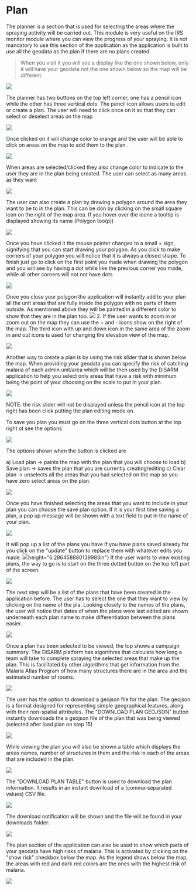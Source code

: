 # Plan

The planner is a section that is used for selecting the areas where the spraying activity will be carried out. This module is very useful on the IRS monitor module where you can view the progress of your spraying. It is not mandatory to use this section of the application as the application is built to use all the geodata as the plan if there are no plans created.

> When you visit it you will see a display like the one shown below, only it will have your geodata not the one shown below so the map will be different.

![](../.gitbook/assets/app-image92.png)

The planner has two buttons on the top left corner, one has a pencil icon while the other has three vertical dots. The pencil icon allows users to edit or create a plan. The user will need to click once on it so that they can select or deselect areas on the map

![](../.gitbook/assets/app-image38.png)

Once clicked on it will change color to orange and the user will be able to click on areas on the map to add them to the plan.

![](../.gitbook/assets/app-image53.png)

When areas are selected/clicked they also change color to indicate to the user they are in the plan being created. The user can select as many areas as they want

![](../.gitbook/assets/app-image108.png)

The user can also create a plan by drawing a polygon around the area they want to be to in the plan. This can be don by clicking on the small square icon on the right of the map area. If you hover over the icone a tooltip is displayed showing its name \(Polygon too\(p\)\)

![](../.gitbook/assets/app-image78.png)

Once you have clicked it the mouse pointer changes to a small + sign, signifying that you can start drawing your polygon. As you click to make corners of your polygon you will notice that it is always a closed shape. To finish just go to click on the first point you made when drawing the polygon and you will see by having a dot while like the previous corner you made, while all other corners will not not have dots

![](../.gitbook/assets/app-image57.png)

Once you close your polygon the application will instantly add to your plan all the unit areas that are fully inside the polygon with no parts of them outside. As mentioned above they will be painted in a different color to show that they are in the plan too. ![](../.gitbook/assets/app-image23.png)
2. If the user wants to zoom in or zoom out on the map they can use the + and - icons show on the right of the map. The third icon with up and down icon in the same area of the zoom in and out icons is used for changing the elevation view of the map.

![](../.gitbook/assets/app-image111.png)

Another way to create a plan is by using the risk slider that is shown below the map. When providing your geodata you can specify the risk of catching malaria of each admin unit/area which will be then used by the DiSARM application to help you select only areas that have a risk with minimum being the point of your choosing on the scale to put in your plan.

![](../.gitbook/assets/app-image5.png)

NOTE: the risk slider will not be displayed unless the pencil icon at the top right has been click putting the plan editing mode on.

To save you plan you must go on the three vertical dots button at the top right ot see the options

![](../.gitbook/assets/app-image105.png)

The options shown when the button is clicked are

a\) Load plan → paints the map with the plan that you will choose to load
b\) Save plan → saves the plan that you are currently creating/editing
c\) Clear plan → unselects all the areas that you had selected on the map so you have zero select areas on the plan.

![](../.gitbook/assets/app-image17.png)

Once you have finished selecting the areas that you want to include in your plan you can choose the save plan option. If it is your first time saving a plan, a pop up message will be shown with a text field to put in the name of your plan.

![](../.gitbook/assets/app-image10.png)

It will pop up a list of the plans you have if you have plans saved already for you click on the "update" button to replace them with whatever edits you made. ![](../.gitbook/assets/app-image61.png)height="6.286458880139983in"}
If the user wants to view existing plans, the way to go is to start on the three dotted button on the top left part of the screen.

![](../.gitbook/assets/app-image97.png)

The next step will be a list of the plans that have been created in the application before. The user has to select the one that they want to view by clicking on the name of the pla. Looking closely to the names of the plans, the user will notice that dates of when the plans were last edited are shown underneath each plan name to make differentiation between the plans easier.

![](../.gitbook/assets/app-image4.png)

Once a plan has been selected to be viewed, the top shows a campaign summary. The DiSARM platform has algorithms that calculate how long a team will take to complete spraying the selected areas that make up the plan. This is facilitated by other algorithms that get information from the Malaria Atlas Program of how many structures there are in the area and the estimated number of rooms.

![](../.gitbook/assets/app-image8.png)

The user has the option to download a geojson file for the plan. The geojson is a format designed for representing simple geographical features, along with their non-spatial attributes. The "DOWNLOAD PLAN GEOJSON" button instantly downloads the a geojson file of the plan that was being viewed \(selected after load plan on step 15\)

![](../.gitbook/assets/app-image39.png)

While viewing the plan you will also be shown a table which displays the areas names, number of structures in them and the risk in each of the areas that are included in the plan.

![](../.gitbook/assets/app-image67.png)

The "DOWNLOAD PLAN TABLE" button is used to download the plan information. It results in an instant download of a \(comma-separated values\) CSV file.

![](../.gitbook/assets/app-image77.png)

The download notification will be shown and the file will be found in your downloads folder:

![](../.gitbook/assets/app-image15.png)

The plan section of the application can also be used to show which parts of your geodata have high risks of malaria. This is activated by clicking on the "show risk" checkbox below the map. As the legend shows below the map, the areas with red and dark red colors are the ones with the highest risk of malaria.

![](../.gitbook/assets/app-image13.png)

